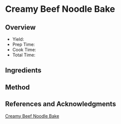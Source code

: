 # Creamy Beef Noodle Bake

## Overview

- Yield:
- Prep Time:
- Cook Time:
- Total Time:

## Ingredients


## Method



## References and Acknowledgments

[Creamy Beef Noodle Bake](http://togetherasfamily.com/2015/05/creamy-beef-noodle-bake/)
